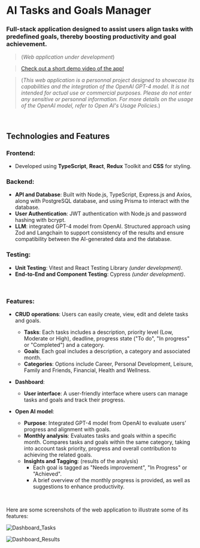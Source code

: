 # AI Tasks and Goals Manager

### Full-stack application designed to assist users align tasks with predefined goals, thereby boosting productivity and goal achievement.

> (*Web application under development*)

> [Check out a short demo video of the app!](https://go.screenpal.com/watch/cZh62tVLfXn)

> (*This web application is a personnal project designed to showcase its capabilities and the integration of the OpenAI GPT-4 model. It is not intended for actual use or commercial purposes. Please do not enter any sensitive or personnal information. For more details on the usage of the OpenAI model, refer to Open AI's Usage Policies.*)
<br/>

## Technologies and Features
### Frontend:
- Developed using **TypeScript**, **React**, **Redux** Toolkit and **CSS** for styling.
### Backend:
- **API and Database**: Built with Node.js, TypeScript, Express.js and Axios, along with PostgreSQL database, and using Prisma to interact with the database.
- **User Authentication**: JWT authentication with Node.js and password hashing with bcrypt.
- **LLM**: integrated GPT-4 model from OpenAI. Structured approach using Zod and Langchain to support consistency of the results and ensure compatibility between the AI-generated data and the database.
### Testing: 
- **Unit Testing**: Vitest and React Testing Library *(under development)*.
- **End-to-End and Component Testing**: Cypress *(under development)*.

<br/>

### Features:

- **CRUD operations**:  Users can easily create, view, edit and delete tasks and goals. 
    - **Tasks**: Each tasks includes a description, priority level (Low, Moderate or High), deadline, progress state ("To do", "In progress" or "Completed") and a category. 
    - **Goals**: Each goal includes a description, a category and associated month. 
    - **Categories**: Options include Career, Personal Development, Leisure, Family and Friends, Financial, Health and Wellness.

- **Dashboard**: 
    - **User interface**: A user-friendly interface where users can manage tasks and goals and track their progress.

- **Open AI model**:
    - **Purpose**: Integrated GPT-4 model from OpenAI to evaluate users’ progress and alignment with goals. 
    - **Monthly analysis**: Evaluates tasks and goals within a specific month. Compares tasks and goals within the same category, taking into account task priority, progress and overall contribution to achieving the related goals. 
    - **Insights and Tagging**: (results of the analysis)
        - Each goal is tagged as "Needs improvement", "In Progress" or "Achieved".
        - A brief overview of the monthly progress is provided, as well as suggestions to enhance productivity.


<br/>

Here are some screenshots of the web application to illustrate some of its features:

![Dashboard_Tasks](https://github.com/fatimampg/ai-tasks-goals/assets/142017021/09ddb190-8b8e-4f51-8e96-cbbe1e08c1dc)

![Dashboard_Results](https://github.com/fatimampg/ai-tasks-goals/assets/142017021/d1e18ee7-9442-4141-8116-7e733fdcd982)